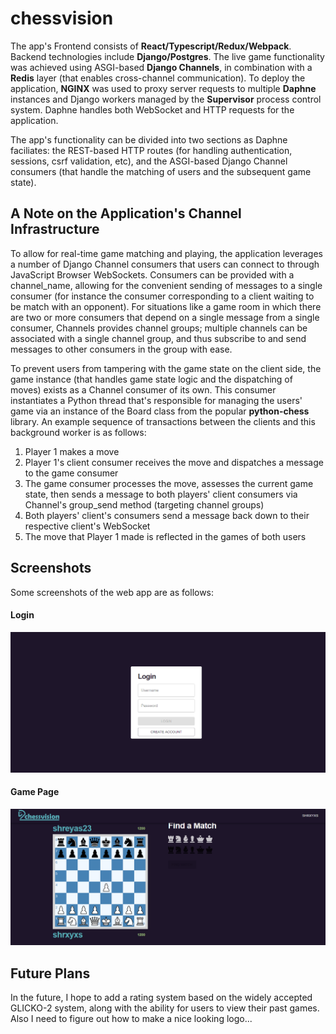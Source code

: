 # chessvision
The app's Frontend consists of **React/Typescript/Redux/Webpack**. Backend technologies include **Django/Postgres**. The live game functionality was achieved using ASGI-based **Django Channels**, in combination with a **Redis** layer (that enables cross-channel communication). To deploy the application, **NGINX** was used to proxy server requests to multiple **Daphne** instances and Django workers managed by the **Supervisor** process control system. Daphne handles both WebSocket and HTTP requests for the application.

The app's functionality can be divided into two sections as Daphne faciliates: the REST-based HTTP routes (for handling authentication, sessions, csrf validation, etc), and the ASGI-based Django Channel consumers (that handle the matching of users and the subsequent game state).

## A Note on the Application's Channel Infrastructure

To allow for real-time game matching and playing, the application leverages a number of Django Channel consumers that users can connect to through JavaScript Browser WebSockets. Consumers can be provided with a channel_name, allowing for the convenient sending of messages to a single consumer (for instance the consumer corresponding to a client waiting to be match with an opponent). For situations like a game room in which there are two or more consumers that depend on a single message from a single consumer, Channels provides channel groups; multiple channels can be associated with a single channel group, and thus subscribe to and send messages to other consumers in the group with ease. 

To prevent users from tampering with the game state on the client side, the game instance (that handles game state logic and the dispatching of moves) exists as a Channel consumer of its own. This consumer instantiates a Python thread that's responsible for managing the users' game via an instance of the Board class from the popular **python-chess** library. An example sequence of transactions between the clients and this background worker is as follows:

1. Player 1 makes a move 
2. Player 1's client consumer receives the move and dispatches a message to the game consumer 
3. The game consumer processes the move, assesses the current game state, then sends a message to both players' client consumers via Channel's group_send method (targeting channel groups)
4. Both players' client's consumers send a message back down to their respective client's WebSocket
5. The move that Player 1 made is reflected in the games of both users 

## Screenshots
Some screenshots of the web app are as follows: 

#### Login
![alt text](https://github.com/ShreyasPrasad/chessvision/blob/master/screenshots/login.PNG?raw=true)

#### Game Page
![alt text](https://github.com/ShreyasPrasad/chessvision/blob/master/screenshots/game.PNG?raw=true)

## Future Plans
In the future, I hope to add a rating system based on the widely accepted GLICKO-2 system, along with the ability for users to view their past games. Also I need to figure out how to make a nice looking logo...
